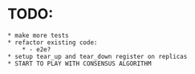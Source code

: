 # TODO:
    * make more tests
    * refactor existing code:
        * - e2e?
    * setup tear_up and tear_down register on replicas
    * START TO PLAY WITH CONSENSUS ALGORITHM